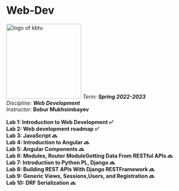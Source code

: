 # Web-Dev
<img src = "https://user-images.githubusercontent.com/84507955/214804964-5e311963-c7f0-43cd-a577-69629017c3e3.png" alt = "logo of kbtu" width = "200">
<em>Term: <strong>Spring 2022-2023</strong></em><br>
<em>Discipline: <strong>Web Development</strong></em><br>
<em>Instructor: </em> <strong>Bobur Mukhsimbayev</strong><br>
<br>
<strong>Lab 1: Introduction to Web Development ✅</strong><br>
<strong>Lab 2: Web development roadmap ✅</strong><br>
<strong>Lab 3: JavaScript 🔜</strong><br>
<strong>Lab 4: Introduction to Angular 🔜</strong><br>
<strong>Lab 5: Angular Components 🔜</strong><br>
<strong>Lab 6: Modules, Router ModuleGetting Data From RESTful APIs 🔜</strong><br>
<strong>Lab 7: Introduction to Python PL, Django 🔜</strong><br>
<strong>Lab 8: Building REST APIs With Django RESTFramework 🔜</strong><br>
<strong>Lab 9: Generic Views, Sessions,Users, and Registration 🔜</strong><br>
<strong>Lab 10: DRF Serialization 🔜</strong><br>
